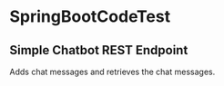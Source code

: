 # SpringBootCodeTest

## Simple Chatbot REST Endpoint

Adds chat messages and retrieves the chat messages.